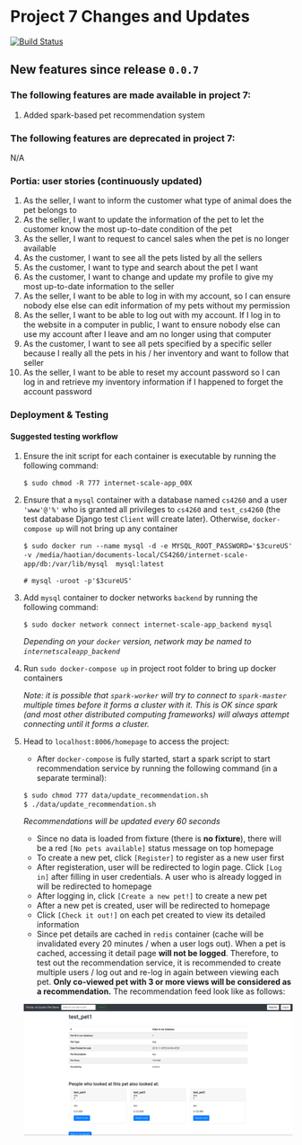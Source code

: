 # Project 7 Changes and Updates
[![Build Status](https://travis-ci.com/Haotian9850/internet-scale-app.png)](https://travis-ci.com/Haotian9850/internet-scale-app)

## New features since release `0.0.7`
### The following features are made available in project 7:
1. Added spark-based pet recommendation system


### The following features are deprecated in project 7:
N/A


 
### Portia: user stories (continuously updated)
1. As the seller, I want to inform the customer what type of animal does the pet belongs to
2. As the seller, I want to update the information of the pet to let the customer know the most up-to-date condition of the pet
3. As the seller, I want to request to cancel sales when the pet is no longer available
4. As the customer, I want to see all the pets listed by all the sellers
5. As the customer, I want to type and search about the pet I want
6. As the customer, I want to change and update my profile to give my most up-to-date information to the seller
7. As the seller, I want to be able to log in with my account, so I can ensure nobody else else can edit information of my pets without my permission
8. As the seller, I want to be able to log out with my account. If I log in to the website in a computer in public, I want to ensure nobody else can use my account after I leave and am no longer using that computer
9. As the customer, I want to see all pets specified by a specific seller because I really all the pets in his / her inventory and want to follow that seller
10. As the seller, I want to be able to reset my account password so I can log in and retrieve my inventory information if I happened to forget the account password



### Deployment & Testing
#### Suggested testing workflow
1. Ensure the init script for each container is executable by running the following command:
    ```
    $ sudo chmod -R 777 internet-scale-app_00X
    ```
1. Ensure that a `mysql` container with a database named `cs4260` and a user `'www'@'%'` who is granted all privileges to `cs4260` and `test_cs4260` (the test database Django test `Client` will create later). Otherwise, `docker-compose up` will not bring up any container
    ```
    $ sudo docker run --name mysql -d -e MYSQL_ROOT_PASSWORD='$3cureUS' -v /media/haotian/documents-local/CS4260/internet-scale-app/db:/var/lib/mysql  mysql:latest
    ```

    ```
    # mysql -uroot -p'$3cureUS'
    ```
2. Add `mysql` container to docker networks `backend` by running the following command:
    ```
    $ sudo docker network connect internet-scale-app_backend mysql
    ```
    *Depending on your `docker` version, network may be named to `internetscaleapp_backend`*
3. Run `sudo docker-compose up` in project root folder to bring up docker containers

    *Note: it is possible that `spark-worker` will try to connect to `spark-master` multiple times before it forms a cluster with it. This is OK since spark (and most other distributed computing frameworks) will always attempt connecting until it forms a cluster.*
4. Head to `localhost:8006/homepage` to access the project:
    - After `docker-compose` is fully started, start a spark script to start recommendation service by running the following command (in a separate terminal):
    ```
    $ sudo chmod 777 data/update_recommendation.sh
    $ ./data/update_recommendation.sh
    ```
    *Recommendations will be updated every 60 seconds*
    - Since no data is loaded from fixture (there is **no fixture**), there will be a red `[No pets available]` status message on top homepage
    - To create a new pet, click `[Register]` to register as a new user first
    - After registeration, user will be redirected to login page. Click `[Log in]` after filling in user credentials. A user who is already logged in will be redirected to homepage
    - After logging in, click `[Create a new pet!]` to create a new pet
    - After a new pet is created, user will be redirected to homepage
    - Click `[Check it out!]` on each pet created to view its detailed information
    - Since pet details are cached in `redis` container (cache will be invalidated every 20 minutes / when a user logs out). When a pet is cached, accessing it detail page **will not be logged**. Therefore, to test out the recommendation service, it is recommended to create multiple users / log out and re-log in again between viewing each pet. **Only co-viewed pet with 3 or more views will be considered as a recommendation.** The recommendation feed look like as follows:

    ![result](../imgs/recommendations.png)


